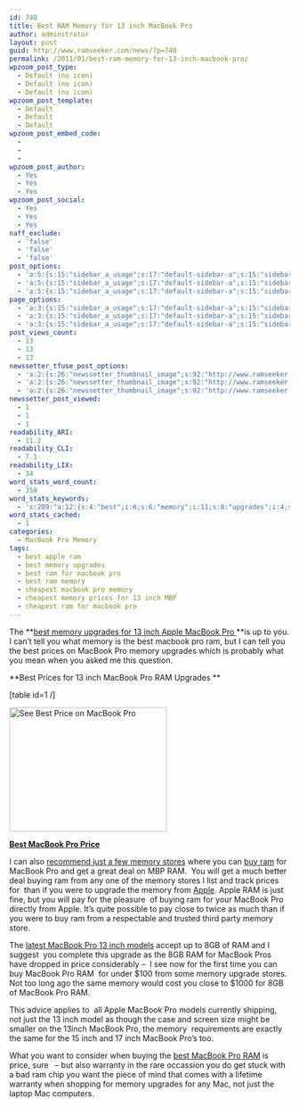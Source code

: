 ```yaml
---
id: 740
title: Best RAM Memory for 13 inch MacBook Pro
author: adminstrator
layout: post
guid: http://www.ramseeker.com/news/?p=740
permalink: /2011/01/best-ram-memory-for-13-inch-macbook-pro/
wpzoom_post_type:
  - Default (no icon)
  - Default (no icon)
  - Default (no icon)
wpzoom_post_template:
  - Default
  - Default
  - Default
wpzoom_post_embed_code:
  - 
  - 
  - 
wpzoom_post_author:
  - Yes
  - Yes
  - Yes
wpzoom_post_social:
  - Yes
  - Yes
  - Yes
naff_exclude:
  - 'false'
  - 'false'
  - 'false'
post_options:
  - 'a:5:{s:15:"sidebar_a_usage";s:17:"default-sidebar-a";s:15:"sidebar_b_usage";s:17:"default-sidebar-b";s:9:"hwa_usage";s:17:"default-headerbar";s:8:"ad_above";s:0:"";s:8:"ad_below";s:0:"";}'
  - 'a:5:{s:15:"sidebar_a_usage";s:17:"default-sidebar-a";s:15:"sidebar_b_usage";s:17:"default-sidebar-b";s:9:"hwa_usage";s:17:"default-headerbar";s:8:"ad_above";s:0:"";s:8:"ad_below";s:0:"";}'
  - 'a:5:{s:15:"sidebar_a_usage";s:17:"default-sidebar-a";s:15:"sidebar_b_usage";s:17:"default-sidebar-b";s:9:"hwa_usage";s:17:"default-headerbar";s:8:"ad_above";s:0:"";s:8:"ad_below";s:0:"";}'
page_options:
  - 'a:3:{s:15:"sidebar_a_usage";s:17:"default-sidebar-a";s:15:"sidebar_b_usage";s:17:"default-sidebar-b";s:9:"hwa_usage";s:17:"default-headerbar";}'
  - 'a:3:{s:15:"sidebar_a_usage";s:17:"default-sidebar-a";s:15:"sidebar_b_usage";s:17:"default-sidebar-b";s:9:"hwa_usage";s:17:"default-headerbar";}'
  - 'a:3:{s:15:"sidebar_a_usage";s:17:"default-sidebar-a";s:15:"sidebar_b_usage";s:17:"default-sidebar-b";s:9:"hwa_usage";s:17:"default-headerbar";}'
post_views_count:
  - 13
  - 13
  - 13
newssetter_tfuse_post_options:
  - 'a:2:{s:26:"newssetter_thumbnail_image";s:92:"http://www.ramseeker.com/wp-content/uploads/2011/03/Screen-shot-2011-03-24-at-7.39.14-AM.png";s:24:"newssetter_disable_image";s:4:"true";}'
  - 'a:2:{s:26:"newssetter_thumbnail_image";s:92:"http://www.ramseeker.com/wp-content/uploads/2011/03/Screen-shot-2011-03-24-at-7.39.14-AM.png";s:24:"newssetter_disable_image";s:4:"true";}'
  - 'a:2:{s:26:"newssetter_thumbnail_image";s:92:"http://www.ramseeker.com/wp-content/uploads/2011/03/Screen-shot-2011-03-24-at-7.39.14-AM.png";s:24:"newssetter_disable_image";s:4:"true";}'
newssetter_post_viewed:
  - 1
  - 1
  - 1
readability_ARI:
  - 11.2
readability_CLI:
  - 7.1
readability_LIX:
  - 34
word_stats_word_count:
  - 350
word_stats_keywords:
  - 's:209:"a:12:{s:4:"best";i:6;s:6:"memory";i:11;s:8:"upgrades";i:4;s:4:"inch";i:6;s:5:"apple";i:5;s:7:"macbook";i:15;s:6:"prices";i:3;s:5:"price";i:3;s:4:"just";i:4;s:6:"stores";i:3;s:6:"buying";i:3;s:7:"upgrade";i:3;}";'
word_stats_cached:
  - 1
categories:
  - MacBook Pro Memory
tags:
  - best apple ram
  - best memory upgrades
  - best ram for macbook pro
  - best ram memory
  - cheapest macbook pro memory
  - cheapest memory prices for 13 inch MBP
  - cheapest ram for macbook pro
---
```

<div style="float: right; margin-right: 5px;">
</div>

<div style="float: right; margin-right: 5px;">
</div>

<div style="float: right; margin-right: 5px;">
</div>

The **[best memory upgrades for 13 inch Apple MacBook Pro ][1]**is up to you. I can&#8217;t tell you what memory is the best macbook pro ram, but I can tell you the best prices on MacBook Pro memory upgrades which is probably what you mean when you asked me this question.

**Best Prices for 13 inch MacBook Pro RAM Upgrades **

[table id=1 /]

[<img class="alignnone size-full wp-image-1136" title="Best Price MacBook Pro" src="http://www.ramseeker.com/wp-content/uploads/2011/03/Screen-shot-2011-03-24-at-7.39.14-AM.png" alt="See Best Price on MacBook Pro" width="283" height="223" />][2]

**[Best MacBook Pro Price][2]**

I can also [recommend just a few memory stores][3] where you can [buy ram][4] for MacBook Pro and get a great deal on MBP RAM.  You will get a much better deal buying ram from any one of the memory stores I list and track prices for  than if you were to upgrade the memory from [Apple][5]. Apple RAM is just fine, but you will pay for the pleasure  of buying ram for your MacBook Pro directly from Apple. It&#8217;s quite possible to pay close to twice as much than if you were to buy ram from a respectable and trusted third party memory store.

The [latest MacBook Pro 13 inch models][6] accept up to 8GB of RAM and I suggest  you complete this upgrade as the 8GB RAM for MacBook Pros have dropped in price considerably &#8211;  I see now for the first time you can buy MacBook Pro RAM  for under $100 from some memory upgrade stores. Not too long ago the same memory would cost you close to $1000 for 8GB of MacBook Pro RAM.

This advice applies to  all Apple MacBook Pro models currently shipping, not just the 13 inch model as though the case and screen size might be smaller on the 13inch MacBook Pro, the memory  requirements are exactly the same for the 15 inch and 17 inch MacBook Pro&#8217;s too.

What you want to consider when buying the [best MacBook Pro RAM][4] is price, sure   &#8211; but also warranty in the rare occassion you do get stuck with a bad ram chip you want the piece of mind that comes with a lifetime warranty when shopping for memory upgrades for any Mac, not just the laptop Mac computers.

 [1]: http://www.ramseeker.com "best memory upgrades for macbook pro 13 inch"
 [2]: http://www.amazon.com/gp/product/B002QQ8H8I/ref=as_li_ss_tl?ie=UTF8&tag=ramseeker-20&linkCode=as2&camp=1789&creative=390957&creativeASIN=B002QQ8H8I
 [3]: http://www.ramseeker.com/where-to-buy-computer-memory-upgrades/
 [4]: http://www.ramseeker.com/crucial
 [5]: http://www.apple.com
 [6]: http://www.amazon.com/gp/redirect.html?ie=UTF8&location=http%3A%2F%2Fwww.amazon.com%2Fs%3Fie%3DUTF8%26x%3D0%26ref_%3Dnb_sb_noss%26y%3D0%26field-keywords%3Dmacbook%2520pro%26url%3Dsearch-alias%253Daps&tag=ramseeker-20&linkCode=ur2&camp=1789&creative=390957